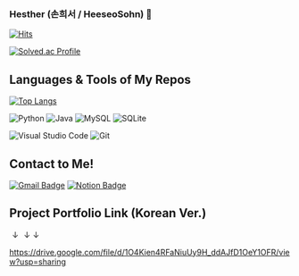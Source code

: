 ### Hesther (손희서 / HeeseoSohn) 👋

<!--
**hesthers/hesthers** is a ✨ _special_ ✨ repository because its `README.md` (this file) appears on your GitHub profile.

Here are some ideas to get you started:

- 🔭 I’m currently working on ...
- 🌱 I’m currently learning ...
- 👯 I’m looking to collaborate on ...
- 🤔 I’m looking for help with ...
- 💬 Ask me about ...
- 📫 How to reach me: ...
- 😄 Pronouns: ...
- ⚡ Fun fact: ...
-->

[![Hits](https://hits.seeyoufarm.com/api/count/incr/badge.svg?url=https%3A%2F%2Fgithub.com%2Fhesthers%2Fhesthers&count_bg=%23BAB3CD&title_bg=%23807A99&icon=adblock.svg&icon_color=%23A09AAF&title=hits&edge_flat=true)](https://hits.seeyoufarm.com)

[![Solved.ac Profile](http://mazassumnida.wtf/api/v2/generate_badge?boj=hesther38&show_icons=true&theme=cobalt)](https://solved.ac/hesther38/)

## Languages & Tools of My Repos
[![Top Langs](https://github-readme-stats.vercel.app/api/top-langs/?username=hesthers&layout=compact&exclude_repo=hesthers.github.io)](https://github.com/hesthers/hesthers)

![Python](https://img.shields.io/badge/Python-3776AB.svg?&style=for-the-badge&logo=Python&logoColor=white)
![Java](https://img.shields.io/badge/Java-007396.svg?&style=for-the-badge&logo=Java&logoColor=white)
![MySQL](https://img.shields.io/badge/MySQL-4479A1.svg?&style=for-the-badge&logo=MySQL&logoColor=white)
![SQLite](https://img.shields.io/badge/SQLite-003B57.svg?&style=for-the-badge&logo=SQLite&logoColor=white)

![Visual Studio Code](https://img.shields.io/badge/Visual%20Studio%20Code-007ACC.svg?&style=for-the-badge&logo=Visual%20Studio%20Code&logoColor=white)
![Git](https://img.shields.io/badge/Git-F05032.svg?&style=for-the-badge&logo=Git&logoColor=white)

## Contact to Me!
[![Gmail Badge](https://img.shields.io/badge/Gmail-d14836?style=flat-square&logo=Gmail&logoColor=white&link=mailto:h2esthers@gmail.com)](mailto:h2esthers@gmail.com)
[![Notion Badge](https://img.shields.io/badge/Notion-000000?style=flat-square&logo=Notion&logoColor=white&link=https://xixihesther38.notion.site/Heeseo-Sohn-a6c85bd2bfe9410e9370c7fc16e21a1c)](https://xixihesther38.notion.site/Heeseo-Sohn-a6c85bd2bfe9410e9370c7fc16e21a1c)

## Project Portfolio Link (Korean Ver.)
$\downarrow\downarrow\downarrow$

https://drive.google.com/file/d/1O4Kien4RFaNiuUy9H_ddAJfD1OeY1OFR/view?usp=sharing
